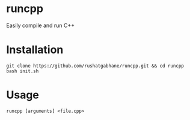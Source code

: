 # runcpp
Easily compile and run C++

# Installation
`git clone https://github.com/rushatgabhane/runcpp.git && cd runcpp`
`bash init.sh`

# Usage
`runcpp [arguments] <file.cpp>`
